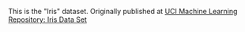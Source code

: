 This is the "Iris" dataset. Originally published at [UCI Machine Learning Repository: Iris Data Set](https://archive.ics.uci.edu/ml/datasets/Iris)